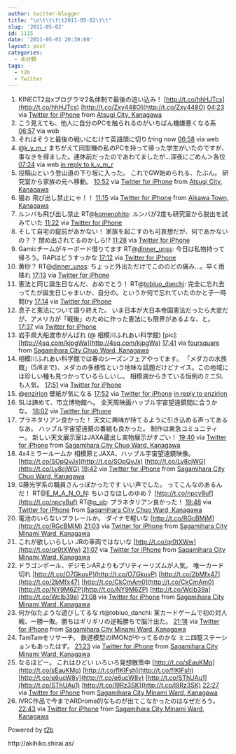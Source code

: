 ```yaml
---
author: twitter-blogger
title: "\n\t\t\t\t2011-05-02\t\t"
slug: '2011-05-02'
id: 1115
date: '2011-05-03 20:30:00'
layout: post
categories:
  - 未分類
tags:
  - t2b
  - Twitter
---
```


<div xmlns:georss="http://www.georss.org/georss">

1.  <span><span>KINECT2台xプログラマ2名体制で最後の追い込み！ [http://t.co/hhHJTcs](http://t.co/hhHJTcs) [http://t.co/Zxy448O](http://t.co/Zxy448O)</span> <span>[<span>04:23</span>](http://twitter.com/o_ob/status/65073879281967105) <span>via [Twitter for iPhone](http://twitter.com/#!/download/iphone)</span> from [Atsugi City, Kanagawa<span></span>](http://maps.google.com/maps?q=35.48621234,139.34155338)</span></span>
2.  <span><span>こう見えても、他人に自分のPCを触られるのがいちばん機嫌悪くなる系</span> <span>[<span>06:57</span>](http://twitter.com/o_ob/status/65112692314210304) <span>via web</span></span></span>
3.  <span><span>それはそうと最後の戦いにむけて英語頭に切りかing now</span> <span>[<span>06:58</span>](http://twitter.com/o_ob/status/65112978600640513) <span>via web</span></span></span>
4.  <span><span>@[k_y_m_r](http://twitter.com/k_y_m_r "k_y_m_r") まちがえて同型機の私のPCを持って帰った学生がいたのですが、事なきを得ました。連休前だったのであわてましたが…深夜にごめん＞各位</span> <span>[<span>07:24</span>](http://twitter.com/o_ob/status/65119502593048576) <span>via web</span> [in reply to k_y_m_r](http://twitter.com/k_y_m_r/status/65113051602493441)</span></span>
5.  <span><span>投稿山という登山道の下り坂に入った。 これでGW始められる、たぶん。 研究室から家族の元へ移動。</span> <span>[<span>10:52</span>](http://twitter.com/o_ob/status/65171750249447425) <span>via [Twitter for iPhone](http://twitter.com/#!/download/iphone)</span> from [Atsugi City, Kanagawa<span></span>](http://maps.google.com/maps?q=35.48626109,139.34194090)</span></span>
6.  <span><span>猫お 飛び出し禁止にゃ！！</span> <span>[<span>11:15</span>](http://twitter.com/o_ob/status/65177705041240064) <span>via [Twitter for iPhone](http://twitter.com/#!/download/iphone)</span> from [Aikawa Town, Kanagawa<span></span>](http://maps.google.com/maps?q=35.53152686,139.331851)</span></span>
7.  <span><span>ルンバも飛び出し禁止 RT@[komenohito](http://twitter.com/komenohito "komenohito"): ルンバが2度も研究室から脱出を試みていた</span> <span>[<span>11:22</span>](http://twitter.com/o_ob/status/65179387229773825) <span>via [Twitter for iPhone](http://twitter.com/#!/download/iphone)</span></span></span>
8.  <span><span>そして自宅の錠前があかない！ 家族を起こすのも可哀想だが、何であかないの？？ 閉め出されてるのかしら!?</span> <span>[<span>11:28</span>](http://twitter.com/o_ob/status/65180873791766528) <span>via [Twitter for iPhone](http://twitter.com/#!/download/iphone)</span></span></span>
9.  <span><span>Gamicチームがキーボード借りてます RT@[dinner_unss](http://twitter.com/dinner_unss "dinner_unss"): 今日は私物持って帰ろう。RAPはどうすっかな</span> <span>[<span>17:12</span>](http://twitter.com/o_ob/status/65267482943954944) <span>via [Twitter for iPhone](http://twitter.com/#!/download/iphone)</span></span></span>
10.  <span><span>黄砂？ RT@[dinner_unss](http://twitter.com/dinner_unss "dinner_unss"): ちょっと外出ただけでこののどの痛み…。早く雨降れ</span> <span>[<span>17:13</span>](http://twitter.com/o_ob/status/65267717866913792) <span>via [Twitter for iPhone](http://twitter.com/#!/download/iphone)</span></span></span>
11.  <span><span>憲法と同じ誕生日なんだ、おめでとう！ RT@[tobiuo_danchi](http://twitter.com/tobiuo_danchi "tobiuo_danchi"): 完全に忘れ去ってたが誕生日じゃまいか、自分の。というか何で忘れていたのかと子一時間(ry</span> <span>[<span>17:14</span>](http://twitter.com/o_ob/status/65267910872018944) <span>via [Twitter for iPhone](http://twitter.com/#!/download/iphone)</span></span></span>
12.  <span><span>息子と憲法について語り終えた。 いま日本が大日本帝国憲法だったら大変だが、アメリカが「戦後」のために作った憲法にも限界があるよな、と。</span> <span>[<span>17:37</span>](http://twitter.com/o_ob/status/65273628127793152) <span>via [Twitter for iPhone](http://twitter.com/#!/download/iphone)</span></span></span>
13.  <span><span>岩手県大船渡市がんばれ (@ 相模川ふれあい科学館) [pic]: [http://4sq.com/kjpgWa](http://4sq.com/kjpgWa)</span> <span>[<span>17:41</span>](http://twitter.com/o_ob/status/65274817611448320) <span>via [foursquare](http://foursquare.com)</span> from [Sagamihara City Chuo Ward, Kanagawa<span></span>](http://maps.google.com/maps?q=35.547037,139.329065)</span></span>
14.  <span><span>相模川ふれあい科学館では春のシーズンフェアやってます。 「メダカの水族館」(5/8まで)、メダカの多様性という地味な話題だけどナイス。この地域には珍しい種も見つかっているらしいし。 相模湖からきている恒例のミニSLも人気。</span> <span>[<span>17:51</span>](http://twitter.com/o_ob/status/65277354414583808) <span>via [Twitter for iPhone](http://twitter.com/#!/download/iphone)</span></span></span>
15.  <span><span>@[enzirion](http://twitter.com/enzirion "enzirion") 壁紙が気になる</span> <span>[<span>17:52</span>](http://twitter.com/o_ob/status/65277593980633088) <span>via [Twitter for iPhone](http://twitter.com/#!/download/iphone)</span> [in reply to enzirion](http://twitter.com/enzirion/status/65272572916400128)</span></span>
16.  <span><span>SLは諦めて、市立博物館へ。 全天周映画ハッブル宇宙望遠鏡間に合うかな。</span> <span>[<span>18:02</span>](http://twitter.com/o_ob/status/65280027767472128) <span>via [Twitter for iPhone](http://twitter.com/#!/download/iphone)</span></span></span>
17.  <span><span>プラネタリアン良かった！ 天文に興味が持てるように引き込める声ってあるなあ。 ハッブル宇宙望遠鏡の番組も良かった。 制作は東急コミュニティー。 新しい天文展示室はJAXA蔵出し実物展示がすごい！</span> <span>[<span>19:40</span>](http://twitter.com/o_ob/status/65304754439462912) <span>via [Twitter for iPhone](http://twitter.com/#!/download/iphone)</span> from [Sagamihara City Chuo Ward, Kanagawa<span></span>](http://maps.google.com/maps?q=35.56184947,139.39440327)</span></span>
18.  <span><span>4x4ミラールームか 相模原とJAXA、ハッブル宇宙望遠鏡映像。 [http://t.co/SOpQvJx](http://t.co/SOpQvJx) [http://t.co/Ly8cjWG](http://t.co/Ly8cjWG)</span> <span>[<span>19:42</span>](http://twitter.com/o_ob/status/65305276449959936) <span>via [Twitter for iPhone](http://twitter.com/#!/download/iphone)</span> from [Sagamihara City Chuo Ward, Kanagawa<span></span>](http://maps.google.com/maps?q=35.56184947,139.39440327)</span></span>
19.  <span><span>G藤光学系の職員さんっぽかったです いい声でした。 ってこんなのあるんだ！ RT@[E_M_A_N_O_N](http://twitter.com/E_M_A_N_O_N "E_M_A_N_O_N"): ちいさなほしのゆめ？ [http://t.co/npcy8uf](http://t.co/npcy8uf) RT@[o_ob](http://twitter.com/o_ob "o_ob"): プラネタリアン良かった！</span> <span>[<span>19:48</span>](http://twitter.com/o_ob/status/65306740836663297) <span>via [Twitter for iPhone](http://twitter.com/#!/download/iphone)</span> from [Sagamihara City Chuo Ward, Kanagawa<span></span>](http://maps.google.com/maps?q=35.55890709,139.39323109)</span></span>
20.  <span><span>電池のいらないプラレールか。 ダイナモ軽いな [http://t.co/RGcBMjM](http://t.co/RGcBMjM)</span> <span>[<span>21:03</span>](http://twitter.com/o_ob/status/65325658145951744) <span>via [Twitter for iPhone](http://twitter.com/#!/download/iphone)</span> from [Sagamihara City Minami Ward, Kanagawa<span></span>](http://maps.google.com/maps?q=35.55256626,139.41805826)</span></span>
21.  <span><span>これが欲しいらしい JRの車両ではないな [http://t.co/qr0tXWw](http://t.co/qr0tXWw)</span> <span>[<span>21:07</span>](http://twitter.com/o_ob/status/65326559363469312) <span>via [Twitter for iPhone](http://twitter.com/#!/download/iphone)</span> from [Sagamihara City Minami Ward, Kanagawa<span></span>](http://maps.google.com/maps?q=35.55270537,139.41808965)</span></span>
22.  <span><span>ドラゴンボール、デジモンARよりもプリティーリズムが人気。 唯一カード切れ [http://t.co/O7GkuvP](http://t.co/O7GkuvP) [http://t.co/2bMfx47](http://t.co/2bMfx47) [http://t.co/CkCmAm0](http://t.co/CkCmAm0) [http://t.co/NY9M6ZP](http://t.co/NY9M6ZP) [http://t.co/Wclb39a](http://t.co/Wclb39a)</span> <span>[<span>21:08</span>](http://twitter.com/o_ob/status/65326882555568128) <span>via [Twitter for iPhone](http://twitter.com/#!/download/iphone)</span> from [Sagamihara City Minami Ward, Kanagawa<span></span>](http://maps.google.com/maps?q=35.55259354,139.41804130)</span></span>
23.  <span><span>何か似たような遊びしてるな rt@tobiuo_danchi: 某カードゲームで初の対人戦、一勝一敗。勝ちはギリギリの逆転勝ちで脳汁出た。</span> <span>[<span>21:18</span>](http://twitter.com/o_ob/status/65329353260666880) <span>via [Twitter for iPhone](http://twitter.com/#!/download/iphone)</span> from [Sagamihara City Minami Ward, Kanagawa<span></span>](http://maps.google.com/maps?q=35.55430471,139.42069079)</span></span>
24.  <span><span>TamTamをリサーチ。 鉄道模型のIMONがやってるのかな ミニ四駆ステーションもあったはず。</span> <span>[<span>21:23</span>](http://twitter.com/o_ob/status/65330672541249536) <span>via [Twitter for iPhone](http://twitter.com/#!/download/iphone)</span> from [Sagamihara City Minami Ward, Kanagawa<span></span>](http://maps.google.com/maps?q=35.55166572,139.41847538)</span></span>
25.  <span><span>なるほどー。 これはひどい いろいろ発想散策中 [http://t.co/sEauKMq](http://t.co/sEauKMq) [http://t.co/fIKIFsh](http://t.co/fIKIFsh) [http://t.co/e6ucW8v](http://t.co/e6ucW8v) [http://t.co/SThUAu1](http://t.co/SThUAu1) [http://t.co/l9Rz3SK](http://t.co/l9Rz3SK)</span> <span>[<span>22:27</span>](http://twitter.com/o_ob/status/65346694472151040) <span>via [Twitter for iPhone](http://twitter.com/#!/download/iphone)</span> from [Sagamihara City Minami Ward, Kanagawa<span></span>](http://maps.google.com/maps?q=35.51981639,139.45180267)</span></span>
26.  <span><span>IVRC作品で今までARDrome的なものが出てこなかったのはなぜだろう。</span> <span>[<span>22:43</span>](http://twitter.com/o_ob/status/65350863505465344) <span>via [Twitter for iPhone](http://twitter.com/#!/download/iphone)</span> from [Sagamihara City Minami Ward, Kanagawa<span></span>](http://maps.google.com/maps?q=35.52040593,139.45248688)</span></span>

</div>

Powered by [t2b](http://t2b.utilz.jp/)

<div>http://akihiko.shirai.as/</div>